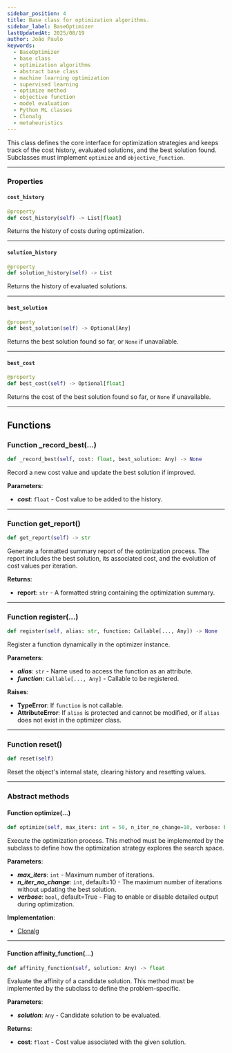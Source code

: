 ```yaml
---
sidebar_position: 4
title: Base class for optimization algorithms.
sidebar_label: BaseOptimizer
lastUpdatedAt: 2025/08/19
author: João Paulo
keywords:
  - BaseOptimizer
  - base class
  - optimization algorithms
  - abstract base class
  - machine learning optimization
  - supervised learning
  - optimize method
  - objective function
  - model evaluation
  - Python ML classes
  - Clonalg
  - metaheuristics
---
```



This class defines the core interface for optimization strategies and
keeps track of the cost history, evaluated solutions, and the best solution found. Subclasses must implement
``optimize`` and ``objective_function``.

---

### Properties

#### `cost_history`

```python
@property
def cost_history(self) -> List[float]
```

Returns the history of costs during optimization.

---

#### `solution_history`

```python
@property
def solution_history(self) -> List
```

Returns the history of evaluated solutions.

---

#### `best_solution`

```python
@property
def best_solution(self) -> Optional[Any]
```

Returns the best solution found so far, or `None` if unavailable.

---

#### `best_cost`

```python
@property
def best_cost(self) -> Optional[float]
```

Returns the cost of the best solution found so far, or `None` if unavailable.

---

## Functions

### Function _record_best(...)

```python
def _record_best(self, cost: float, best_solution: Any) -> None
```

Record a new cost value and update the best solution if improved.

**Parameters**:
  * ***cost***: `float` - Cost value to be added to the history.

---

### Function get_report()

```python
def get_report(self) -> str
```

Generate a formatted summary report of the optimization process. The report includes the best solution,
its associated cost, and the evolution of cost values per iteration.

**Returns**:
  * **report**: `str` - A formatted string containing the optimization summary.

---

### Function register(...)

```python
def register(self, alias: str, function: Callable[..., Any]) -> None
```

Register a function dynamically in the optimizer instance.

**Parameters**:
  * ***alias***: `str` - Name used to access the function as an attribute.
  * ***function***: `Callable[..., Any]` - Callable to be registered.

**Raises**:
  * **TypeError**: If `function` is not callable.
  * **AttributeError**: If `alias` is protected and cannot be modified, or if `alias` does not exist in the
     optimizer class.

---

### Function reset()

```python
def reset(self)
```

Reset the object's internal state, clearing history and resetting values.

---

### Abstract methods

#### Function optimize(...)

```python
def optimize(self, max_iters: int = 50, n_iter_no_change=10, verbose: bool = True) -> Any
```

Execute the optimization process. This method must be implemented by the subclass to define how the optimization strategy explores the search space.

**Parameters**:
  * ***max_iters***: `int` - Maximum number of iterations.
  * ***n_iter_no_change***: `int`, default=10 - The maximum number of iterations without updating the best solution.
  * ***verbose***: `bool`, default=True - Flag to enable or disable detailed output during optimization.

**Implementation**:

* [Clonalg](/docs/aisp-techniques/clonal-selection-algorithms/clonalg#Function-optimize)

---

#### Function affinity_function(...)

```python
def affinity_function(self, solution: Any) -> float
```

Evaluate the affinity of a candidate solution. This method must be implemented by the subclass to define the problem-specific.

**Parameters**:
  * ***solution***: `Any` - Candidate solution to be evaluated.

**Returns**:
  * **cost**: `float` - Cost value associated with the given solution.
